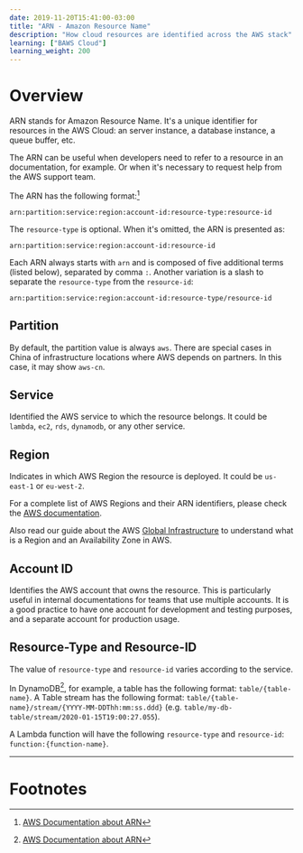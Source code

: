 ```yaml
---
date: 2019-11-20T15:41:00-03:00
title: "ARN - Amazon Resource Name"
description: "How cloud resources are identified across the AWS stack"
learning: ["BAWS Cloud"]
learning_weight: 200
---
```


# Overview

ARN stands for Amazon Resource Name. It's a unique identifier for resources in the AWS Cloud: an server instance, a database instance, a queue buffer, etc.

The ARN can be useful when developers need to refer to a resource in an documentation, for example. Or when it's necessary to request help from the AWS support team.

The ARN has the following format:[^1]

`arn:partition:service:region:account-id:resource-type:resource-id`

The `resource-type` is optional. When it's omitted, the ARN is presented as:

`arn:partition:service:region:account-id:resource-id`

Each ARN always starts with `arn` and is composed of five additional terms (listed below), separated by comma `:`. Another variation is a slash to separate the `resource-type` from the `resource-id`:

`arn:partition:service:region:account-id:resource-type/resource-id`

## Partition

By default, the partition value is always `aws`. There are special cases in China of infrastructure locations where AWS depends on partners. In this case, it may show `aws-cn`.

## Service

Identified the AWS service to which the resource belongs. It could be `lambda`, `ec2`, `rds`, `dynamodb`, or any other service.

## Region

Indicates in which AWS Region the resource is deployed. It could be `us-east-1` or `eu-west-2`.

For a complete list of AWS Regions and their ARN identifiers, please check the [AWS documentation](https://docs.aws.amazon.com/AmazonRDS/latest/UserGuide/Concepts.RegionsAndAvailabilityZones.html#w481aac15c39c17b6).

Also read our guide about the AWS [Global Infrastructure](/knowledge-base/aws-cloud/global-infrastructure/?utm_source=dashbird-site&utm_medium=article&utm_campaign=knowledge-base&utm_content=aws-cloud) to understand what is a Region and an Availability Zone in AWS.

## Account ID

Identifies the AWS account that owns the resource. This is particularly useful in internal documentations for teams that use multiple accounts. It is a good practice to have one account for development and testing purposes, and a separate account for production usage.

## Resource-Type and Resource-ID

The value of `resource-type` and `resource-id` varies according to the service.

In DynamoDB[^1], for example, a table has the following format: `table/{table-name}`. A Table stream has the following format: `table/{table-name}/stream/{YYYY-MM-DDThh:mm:ss.ddd}` (e.g. `table/my-db-table/stream/2020-01-15T19:00:27.055`).

A Lambda function will have the following `resource-type` and `resource-id`: `function:{function-name}`.

---

# Footnotes

[^1]:
     [AWS Documentation about ARN](https://docs.aws.amazon.com/general/latest/gr/aws-arns-and-namespaces.html)

[^2]:
     Check our [introductory guide on DynamoDB](/knowledge-base/dynamodb/overview-and-main-concepts/?utm_source=dashbird-site&utm_medium=article&utm_campaign=knowledge-base&utm_content=aws-cloud).
